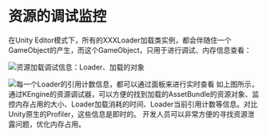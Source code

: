 

# 资源的调试监控

在Unity Editor模式下，所有的XXXLoader加载类实例，都会伴随住一个GameObject的产生，而这个GameObject，只用于进行调试、内存信息查看：


![资源加载调试信息：Loader、加载的对象](http://upload-images.jianshu.io/upload_images/1835687-d3ce2681c5d480ee.png?imageMogr2/auto-orient/strip%7CimageView2/2/w/1240)

![每一个Loader的引用计数信息，都可以通过面板来进行实时查看](http://upload-images.jianshu.io/upload_images/1835687-da5e24f6ff4801ec.png?imageMogr2/auto-orient/strip%7CimageView2/2/w/1240)
如上图所示，通过KEngine的资源调试器，可以方便的找到加载的AssetBundle的资源对象、监控内存占用的大小、Loader加载消耗的时间、Loader当前引用计数等信息。对比Unity原生的Profiler，这些信息是即时的。 开发人员可以非常方便的寻找资源泄露问题，优化内存占用。

